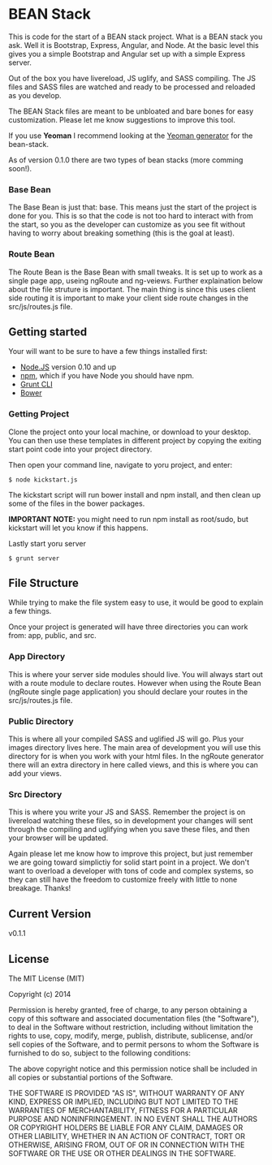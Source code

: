 # BEAN Stack

This is code for the start of a BEAN stack project. What is a BEAN stack you ask. Well it is Bootstrap, Express, Angular, and Node. At the basic level this gives you a simple Bootstrap and Angular set up with a simple Express server.

Out of the box you have livereload, JS uglify, and SASS compiling. The JS files and SASS files are watched and ready to be processed and reloaded as you develop.

The BEAN Stack files are meant to be unbloated and bare bones for easy customization. Please let me know suggestions to improve this tool. 

If you use **Yeoman** I recommend looking at the [Yeoman generator](https://github.com/mattludwigs/generator-bean-stack) for the bean-stack.

As of version 0.1.0 there are two types of bean stacks (more comming soon!).

### Base Bean
The Base Bean is just that: base. This means just the start of the project is done for you. This is so that the code is not too hard to interact with from the start, so you as the developer can customize as you see fit without having to worry about breaking something (this is the goal at least).

### Route Bean
The Route Bean is the Base Bean with small tweaks. It is set up to work as a single page app, useing ngRoute and ng-veiews. Further explaination below about the file struture is important. The main thing is since this uses client side routing it is important to make your client side route changes in the src/js/routes.js file.

## Getting started
Your will want to be sure to have a few things installed first:

* [Node.JS](http://nodejs.org/) version 0.10 and up
* [npm](http://npmjs.org), which if you have Node you should have npm.
* [Grunt CLI](http://gruntjs.com/getting-started)
* [Bower](http://bower.io/#install-bower)

### Getting Project
Clone the project onto your local machine, or download to your desktop. You can then use these templates in different project by copying the exiting start point code into your project directory. 

Then open your command line, navigate to yoru project, and enter:

```
$ node kickstart.js
```
The kickstart script will run bower install and npm install, and then clean up some of the files in the bower packages. 

**IMPORTANT NOTE:** you might need to run npm install as root/sudo, but kickstart will let you know if this happens.

Lastly start yoru server
```
$ grunt server
```
## File Structure

While trying to make the file system easy to use, it would be good to explain a few things.

Once your project is generated will have three directories you can work from: app, public, and src.

### App Directory

This is where your server side modules should live. You will always start out with a route module to declare routes. However when using the Route Bean (ngRoute single page application) you should declare your routes in the src/js/routes.js file.

### Public Directory

This is where all your compiled SASS and uglified JS will go. Plus your images directory lives here. The main area of development you will use this directory for is when you work with your html files. In the ngRoute generator there will an extra directory in here called views, and this is where you can add your views.

### Src Directory

This is where you write your JS and SASS. Remember the project is on livereload watching these files, so in development your changes will sent through the compiling and uglifying when you save these files, and then your browser will be updated.

Again please let me know how to improve this project, but just remember we are going toward simplictiy for solid start point in a project. We don't want to overload a developer with tons of code and complex systems, so they can still have the freedom to customize freely with little to none breakage. Thanks!

## Current Version
v0.1.1

## License

The MIT License (MIT)

Copyright (c) 2014

Permission is hereby granted, free of charge, to any person obtaining a copy
of this software and associated documentation files (the "Software"), to deal
in the Software without restriction, including without limitation the rights
to use, copy, modify, merge, publish, distribute, sublicense, and/or sell
copies of the Software, and to permit persons to whom the Software is
furnished to do so, subject to the following conditions:

The above copyright notice and this permission notice shall be included in
all copies or substantial portions of the Software.

THE SOFTWARE IS PROVIDED "AS IS", WITHOUT WARRANTY OF ANY KIND, EXPRESS OR
IMPLIED, INCLUDING BUT NOT LIMITED TO THE WARRANTIES OF MERCHANTABILITY,
FITNESS FOR A PARTICULAR PURPOSE AND NONINFRINGEMENT. IN NO EVENT SHALL THE
AUTHORS OR COPYRIGHT HOLDERS BE LIABLE FOR ANY CLAIM, DAMAGES OR OTHER
LIABILITY, WHETHER IN AN ACTION OF CONTRACT, TORT OR OTHERWISE, ARISING FROM,
OUT OF OR IN CONNECTION WITH THE SOFTWARE OR THE USE OR OTHER DEALINGS IN
THE SOFTWARE.

